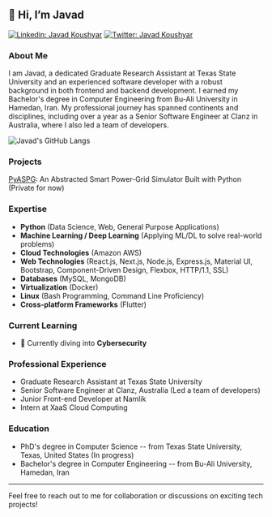 [comment]:![images](https://user-images.githubusercontent.com/93967783/147612772-c380d1c6-698e-4d4c-8fbb-fd5ee6a9e89a.jpeg);

## 👋 Hi, I’m Javad
[![Linkedin: Javad Koushyar ](https://img.shields.io/badge/-Javad%20Koushyar-blue?style=flat-square&logo=Linkedin&logoColor=white&link=https://www.linkedin.com/in/javad-mokhtari/)](https://www.linkedin.com/in/javad-mokhtari/)
[![Twitter: Javad Koushyar](https://img.shields.io/twitter/follow/KoushyarAcademy?style=social)](https://twitter.com/KoushyarAcademy)
### About Me
I am Javad, a dedicated Graduate Research Assistant at Texas State University and an experienced software developer with a robust background in both frontend and backend development. I earned my Bachelor's degree in Computer Engineering from Bu-Ali University in Hamedan, Iran. My professional journey has spanned continents and disciplines, including over a year as a Senior Software Engineer at Clanz in Australia, where I also led a team of developers.

![Javad's GitHub Langs](https://github-readme-stats.vercel.app/api/top-langs/?username=j0m0k0&layout=compact&theme=radical)


### Projects
[PyASPG](https://github.com/j0m0k0/PyASPG): An Abstracted Smart Power-Grid Simulator Built with Python (Private for now)

### Expertise
- **Python** (Data Science, Web, General Purpose Applications)
- **Machine Learning / Deep Learning** (Applying ML/DL to solve real-world problems)
- **Cloud Technologies** (Amazon AWS)
- **Web Technologies** (React.js, Next.js, Node.js, Express.js, Material UI, Bootstrap, Component-Driven Design, Flexbox, HTTP/1.1, SSL)
- **Databases** (MySQL, MongoDB)
- **Virtualization** (Docker)
- **Linux** (Bash Programming, Command Line Proficiency)
- **Cross-platform Frameworks** (Flutter)

### Current Learning
- 🌱 Currently diving into **Cybersecurity**

### Professional Experience
- Graduate Research Assistant at Texas State University
- Senior Software Engineer at Clanz, Australia (Led a team of developers)
- Junior Front-end Developer at Namlik
- Intern at XaaS Cloud Computing

### Education
- PhD's degree in Computer Science -- from Texas State University, Texas, United States (In progress)
- Bachelor's degree in Computer Engineering -- from Bu-Ali University, Hamedan, Iran

---

Feel free to reach out to me for collaboration or discussions on exciting tech projects!
